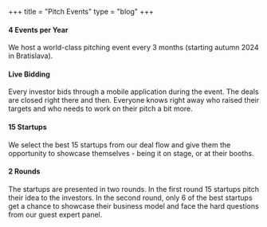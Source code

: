 +++
title = "Pitch Events"
type = "blog"
+++

#### 4 Events per Year

We host a world-class pitching event every 3 months (starting autumn 2024 in Bratislava).


#### Live Bidding

Every investor bids through a mobile application during the event. The deals are closed right there and then. Everyone knows right away who raised their targets and who needs to work on their pitch a bit more.


#### 15 Startups

We select the best 15 startups from our deal flow and give them the opportunity to showcase themselves - being it on stage, or at their booths.


#### 2 Rounds

The startups are presented in two rounds. In the first round 15 startups pitch their idea to the investors. In the second round, only 6 of the best startups get a chance to showcase their business model and face the hard questions from our guest expert panel.